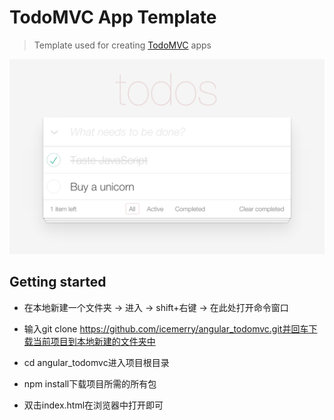 # TodoMVC App Template

> Template used for creating [TodoMVC](http://todomvc.com) apps

![](https://github.com/tastejs/todomvc-app-css/raw/master/screenshot.png)


## Getting started

- 在本地新建一个文件夹 → 进入 → shift+右键 → 在此处打开命令窗口

- 输入git clone https://github.com/icemerry/angular_todomvc.git并回车下载当前项目到本地新建的文件夹中

- cd angular_todomvc进入项目根目录

- npm install下载项目所需的所有包

- 双击index.html在浏览器中打开即可



